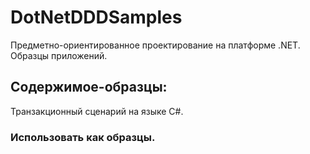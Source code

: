 # DotNetDDDSamples

Предметно-ориентированное проектирование на платформе .NET. Образцы приложений.

## Содержимое-образцы:

Транзакционный сценарий на языке C#.



### Использовать как образцы.

